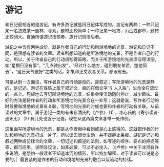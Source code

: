 # 游记

和日记最相近的是游记，有许多游记就是用日记体写成的。游记有两种：一种只记某一名迹或某一园林、寺观，题材比较简单；一种记某一地方、山岳或都市，题材比较阔大。普通所谓游记指前者，旅行记则指后者。

游记之中含有两种成份，就是作者自己的行动和所游境地的光景。游记和日记不同，是预想有读者的文章。读者所想知道的是所游境地的光景，不是作者自己的行动。所以，关于作者自己的行动须写得简略，而关于所游境地的光景须写得详细。如“星期日没有事”，“几点钟出发”，“经过什么地方，碰到朋友某君，邀他同去”，“这日天气很好”之类的话，如果和正文没甚关系，都该省去。

可是从别一方面说，写作者自己的行动是动的，是叙述；写所游境地的光景是静的，是记述。游记在性质上属于叙述文，目的在借文字“引人入胜”，生命全在流动的一点上。死板地去写记所游境地的光景，结果会使流动随时停止，减少趣味。最好的方法是将作者的行动和所游境地的光景合在一处写；这就是说，写作者行动的时候要和境地的光景有关联，写境地的光景的时候也要和作者的行动有关联。从前读过的文章中，属于游记一类的有朱自清氏的《卢参》 (1) ，冰心氏的《寄小读者·通讯七》 (2) 有几处也近于记游。现在从这两篇文章各举一处作例。

这里面写所游境地的光景，都是从作者眼中看到或是心上感得的，这就把作者的行动和境地的光景打成一片了。所以读去很觉生动，并不嫌静止呆板。游记是记述和叙述两种成份糅合的文章，一切记述和叙述的法则，如写述的顺序、要点的把捉等等，都可应用。说明及议论，如非必要，可以不必加入。（《卢参》中关于冰河有许多说明，是恐怕一般读者不知道冰河的情形，所以特加解释，对于读者可以说是必要的。）最要紧的是作者的行动和境地的光景的融合以及流动的持续。